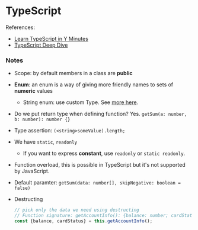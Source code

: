 # TypeScript

References:

* [Learn TypeScript in Y Minutes](https://learnxinyminutes.com/docs/typescript/)
* [TypeScript Deep Dive](https://www.gitbook.com/book/basarat/typescript/details)

### Notes

* Scope: by default members in a class are **public**
* **Enum**: an enum is a way of giving more friendly names to sets of **numeric** values
  * String enum: use custom Type. See [more here](https://basarat.gitbooks.io/typescript/content/docs/types/literal-types.html).
* Do we put return type when defining function? 
  Yes. `getSum(a: number, b: number): number {}`

* Type assertion: `(<string>someValue).length;`
* We have `static`, `readonly`
  * If you want to express **constant**, use `readonly` or `static readonly`.
* Function overload, this is possible in TypeScript but it's not supported by JavaScript.
* Default paramter: `getSum(data: number[], skipNegative: boolean = false)`

* Destructing
  ```typescript
  // pick only the data we need using destructing
  // Function signature: getAccountInfo(): {balance: number; cardStatus: string; cardNumber: string; cardHolder: string}
  const {balance, cardStatus} = this.getAccountInfo();
  ```






